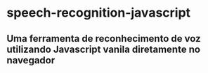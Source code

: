 # speech-recognition-javascript

## Uma ferramenta de reconhecimento de voz utilizando Javascript vanila diretamente no navegador
